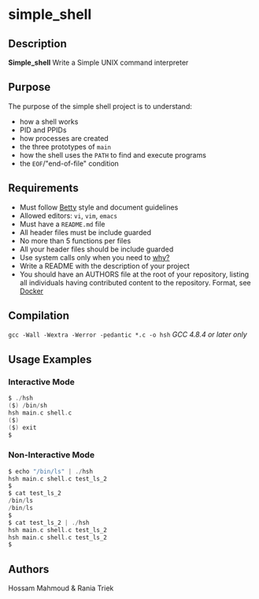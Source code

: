 # simple_shell


## Description

**Simple_shell** Write a Simple UNIX command interpreter

## Purpose

The purpose of the simple shell project is to understand:
* how a shell works
* PID and PPIDs
* how processes are created
* the three prototypes of `main`
* how the shell uses the `PATH` to find and execute programs
* the `EOF`/"end-of-file" condition

## Requirements

* Must follow [Betty](https://github.com/holbertonschool/Betty/wiki) style and document guidelines
* Allowed editors: `vi`, `vim`, `emacs`
* Must have a `README.md` file
* All header files must be include guarded
* No more than 5 functions per files
* All your header files should be include guarded
* Use system calls only when you need to [why?](https://alx-intranet.hbtn.io/rltoken/EU7B1PTSy14INnZEShpobQ)
* Write a README with the description of your project
* You should have an AUTHORS file at the root of your repository, listing all individuals having contributed content to the repository. Format, see [Docker](https://alx-intranet.hbtn.io/rltoken/UL8J3kgl7HBK_Z9iBL3JFg)

## Compilation

```gcc -Wall -Wextra -Werror -pedantic *.c -o hsh```
*GCC 4.8.4 or later only*
## Usage Examples
### Interactive Mode
```c
$ ./hsh
($) /bin/sh
hsh main.c shell.c 
($)
($) exit
$
```

### Non-Interactive Mode

```c
$ echo "/bin/ls" | ./hsh
hsh main.c shell.c test_ls_2
$
$ cat test_ls_2
/bin/ls
/bin/ls
$
$ cat test_ls_2 | ./hsh
hsh main.c shell.c test_ls_2
hsh main.c shell.c test_ls_2
$
```
## Authors
Hossam Mahmoud & Rania Triek
